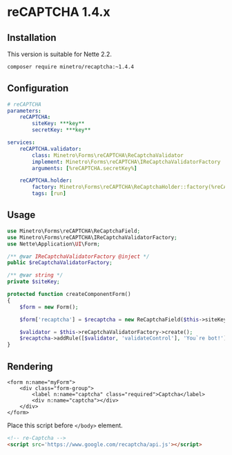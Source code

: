 # reCAPTCHA 1.4.x

## Installation

This version is suitable for Nette 2.2.

```bash
composer require minetro/recaptcha:~1.4.4
```

## Configuration

```yaml
# reCAPTCHA
parameters:
    reCAPTCHA:
        siteKey: ***key**
        secretKey: ***key**
```

```yaml
services:
    reCAPTCHA.validator:
        class: Minetro\Forms\reCAPTCHA\ReCaptchaValidator
        implement: Minetro\Forms\reCAPTCHA\IReCaptchaValidatorFactory
        arguments: [%reCAPTCHA.secretKey%]

    reCAPTCHA.holder:
        factory: Minetro\Forms\reCAPTCHA\ReCaptchaHolder::factory(%reCAPTCHA.siteKey%)
        tags: [run]
```

## Usage

```php
use Minetro\Forms\reCAPTCHA\ReCaptchaField;
use Minetro\Forms\reCAPTCHA\IReCaptchaValidatorFactory;
use Nette\Application\UI\Form;

/** @var IReCaptchaValidatorFactory @inject */
public $reCaptchaValidatorFactory;

/** @var string */
private $siteKey;

protected function createComponentForm()
{
    $form = new Form();

    $form['recaptcha'] = $recaptcha = new ReCaptchaField($this->siteKey, $label = NULL);

    $validator = $this->reCaptchaValidatorFactory->create();
    $recaptcha->addRule([$validator, 'validateControl'], 'You`re bot!');
}
```

## Rendering

```smarty
<form n:name="myForm">
	<div class="form-group">
		<label n:name="captcha" class="required">Captcha</label>
		<div n:name="captcha"></div>
	</div>
</form>
```

Place this script before `</body>` element.

```html
<!-- re-Captcha -->
<script src='https://www.google.com/recaptcha/api.js'></script>
```
